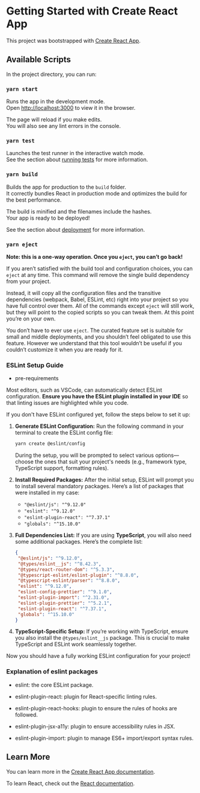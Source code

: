 # Getting Started with Create React App

This project was bootstrapped with [Create React App](https://github.com/facebook/create-react-app).

## Available Scripts

In the project directory, you can run:

### `yarn start`

Runs the app in the development mode.\
Open [http://localhost:3000](http://localhost:3000) to view it in the browser.

The page will reload if you make edits.\
You will also see any lint errors in the console.

### `yarn test`

Launches the test runner in the interactive watch mode.\
See the section about [running tests](https://facebook.github.io/create-react-app/docs/running-tests) for more information.

### `yarn build`

Builds the app for production to the `build` folder.\
It correctly bundles React in production mode and optimizes the build for the best performance.

The build is minified and the filenames include the hashes.\
Your app is ready to be deployed!

See the section about [deployment](https://facebook.github.io/create-react-app/docs/deployment) for more information.

### `yarn eject`

**Note: this is a one-way operation. Once you `eject`, you can’t go back!**

If you aren’t satisfied with the build tool and configuration choices, you can `eject` at any time. This command will remove the single build dependency from your project.

Instead, it will copy all the configuration files and the transitive dependencies (webpack, Babel, ESLint, etc) right into your project so you have full control over them. All of the commands except `eject` will still work, but they will point to the copied scripts so you can tweak them. At this point you’re on your own.

You don’t have to ever use `eject`. The curated feature set is suitable for small and middle deployments, and you shouldn’t feel obligated to use this feature. However we understand that this tool wouldn’t be useful if you couldn’t customize it when you are ready for it.

### ESLint Setup Guide

- pre-requirements

Most editors, such as VSCode, can automatically detect ESLint configuration. **Ensure you have the ESLint plugin installed in your IDE** so that linting issues are highlighted while you code.

If you don't have ESLint configured yet, follow the steps below to set it up:

1. **Generate ESLint Configuration:**
   Run the following command in your terminal to create the ESLint config file:

   ```bash
   yarn create @eslint/config
   ```

   During the setup, you will be prompted to select various options—choose the ones that suit your project's needs (e.g., framework type, TypeScript support, formatting rules).

2. **Install Required Packages:**
   After the initial setup, ESLint will prompt you to install several mandatory packages. Here’s a list of packages that were installed in my case:

   - `"@eslint/js": "^9.12.0"`
   - `"eslint": "^9.12.0"`
   - `"eslint-plugin-react": "^7.37.1"`
   - `"globals": "^15.10.0"`

3. **Full Dependencies List:**
   If you are using **TypeScript**, you will also need some additional packages. Here’s the complete list:

   ```json
   {
   	"@eslint/js": "^9.12.0",
   	"@types/eslint__js": "^8.42.3",
   	"@types/react-router-dom": "^5.3.3",
   	"@typescript-eslint/eslint-plugin": "^8.8.0",
   	"@typescript-eslint/parser": "^8.8.0",
   	"eslint": "^9.12.0",
   	"eslint-config-prettier": "^9.1.0",
   	"eslint-plugin-import": "^2.31.0",
   	"eslint-plugin-prettier": "^5.2.1",
   	"eslint-plugin-react": "^7.37.1",
   	"globals": "^15.10.0"
   }
   ```

4. **TypeScript-Specific Setup:**
   If you’re working with TypeScript, ensure you also install the `@types/eslint__js` package. This is crucial to make TypeScript and ESLint work seamlessly together.

Now you should have a fully working ESLint configuration for your project!

### Explanation of eslint packages

- eslint: the core ESLint package.

- eslint-plugin-react: plugin for React-specific linting rules.

- eslint-plugin-react-hooks: plugin to ensure the rules of hooks are followed.

- eslint-plugin-jsx-a11y: plugin to ensure accessibility rules in JSX.

- eslint-plugin-import: plugin to manage ES6+ import/export syntax rules.

## Learn More

You can learn more in the [Create React App documentation](https://facebook.github.io/create-react-app/docs/getting-started).

To learn React, check out the [React documentation](https://reactjs.org/).
